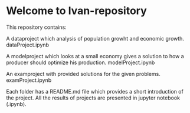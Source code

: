 # Welcome to Ivan-repository
This repository contains: 

A dataproject which analysis of population growht and economic growth. dataProject.ipynb

A modelproject which looks at a small economy gives a solution to how a producer should optimize his production. modelProject.ipynb

An examproject with provided solutions for the given problems. examProject.ipynb

Each folder has a README.md file which provides a short introduction of the project. All the results of projects are presented in jupyter notebook (.ipynb).
